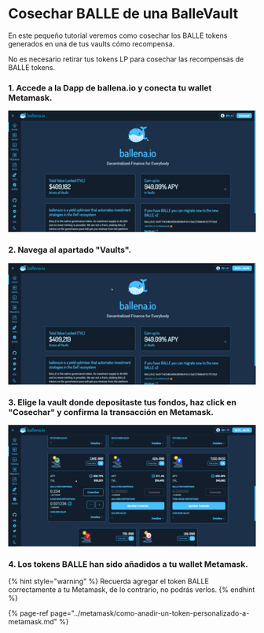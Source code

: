 # Cosechar BALLE de una BalleVault

En este pequeño tutorial veremos como cosechar los BALLE tokens generados en una de tus vaults cómo recompensa.

No es necesario retirar tus tokens LP para cosechar las recompensas de BALLE tokens.



### 1. Accede a la Dapp de ballena.io y conecta tu wallet Metamask.



![](../../../../.gitbook/assets/connect-wallet.gif)

### 

### 2. Navega al apartado "Vaults".



![](../../../../.gitbook/assets/navega-a-vaults.gif)

### 

### 3. Elige la vault donde depositaste tus fondos, haz click en "Cosechar" y confirma la transacción en Metamask.



![](../../../../.gitbook/assets/cosechar-balle.gif)



### 4. Los tokens BALLE han sido añadidos a tu wallet Metamask.

{% hint style="warning" %}
Recuerda agregar el token BALLE correctamente a tu Metamask, de lo contrario, no podrás verlos.
{% endhint %}

{% page-ref page="../metamask/como-anadir-un-token-personalizado-a-metamask.md" %}





